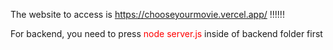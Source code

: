 The website to access is 
https://chooseyourmovie.vercel.app/
!!!!!!

For backend, you need to press <font color="red"> node server.js </font> inside of backend folder first
